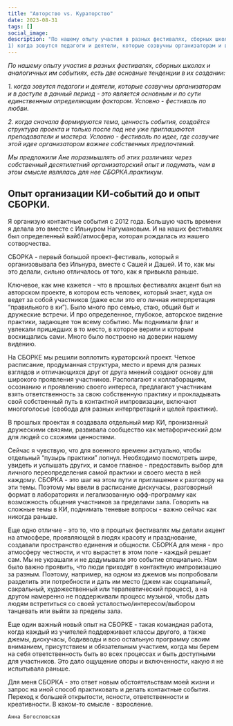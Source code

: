 ```yaml
---
title: "Авторство vs. Кураторство"
date: 2023-08-31
tags: []
social_image: 
description: "По нашему опыту участия в разных фестивалях, сборных школах и аналогичных им событиях, есть две основные тенденции в их создании:
1) когда зовутся педагоги и деятели, которые созвучны организаторам и в доступе в данный период ..."
---
```


*По нашему опыту участия в разных фестивалях, сборных школах и аналогичных им событиях, есть две основные тенденции в их создании:*

*1. когда зовутся педагоги и деятели, которые созвучны организаторам и в доступе в данный период - это является основным и по сути единственным определяющим фактором. Условно - фестиваль по любви.*

*2. когда сначала формируются тема, ценность события, создаётся структура проекта и только после под нее уже приглашаются преподаватели и мастера. Условно - фестиваль по идее, где созвучие этой идее организатором важнее собственных предпочтений.*

*Мы предложили Ане поразмышлять об этих различиях через собственный десятилетний организаторский опыт и подумать, чем в этом смысле являлась для нее СБОРКА.практикум.*


## Опыт организации КИ-событий до и опыт СБОРКИ. 

Я организую контактные события с 2012 года.
Большую часть времени я делала это вместе с Ильнуром Нагумановым.
И на наших фестивалях был определенный вайб/атмосфера, которая рождалась из нашего сотворчества.

СБОРКА - первый большой проект-фестиваль, который я организовывала без Ильнура, вместе с Сашей и Дашей. И то, как мы это делали, сильно отличалось от того, как я привыкла раньше.

Ключевое, как мне кажется - что в прошлых фестивалях акцент был на авторском проекте, в котором есть человек, который знает, куда он ведет за собой участников (даже если это его личная интерпретация “правильного в ки”). Было много про семью, стаю, общий быт и дружеские встречи. И про определенное, глубокое, авторское видение практики, задающее тон всему событию. Мы поднимали флаг и увлекали пришедших в то место, в которое верили и которым восхищались сами. Много было построено на доверии нашему видению.

На СБОРКЕ мы решили воплотить кураторский проект. Четкое расписание, продуманная структура, место и время для разных взглядов и отличающихся друг от друга мнений создают основу для широкого проявления участников. Располагают к коллаборациям, осознанию и проявлению своего интереса, предлагают участникам взять ответственность за свою собственную практику и прокладывать свой собственный путь в контактной импровизации, включают многоголосье (свобода для разных интерпретаций и целей практики).

В прошлых проектах я создавала отдельный мир КИ, пронизанный дружескими связями, развивала сообщество как метафорический дом для людей со схожими ценностями.

Сейчас я чувствую, что для военного времени актуально, чтобы отдельный “пузырь практики” лопнул. Необходимо посмотреть шире, увидеть и услышать других, и самое главное - предоставить выбор для личного переопределения самой практики и своего места в ней каждому. СБОРКА - это шаг на этом пути и приглашение к разговору на эти темы. Поэтому мы ввели в расписание дискучасы, разговорный формат в лабораториях и легализованную офф-программу как возможность общения участников за пределами зала.
Говорить на сложные темы в КИ, поднимать теневые вопросы - важно сейчас как никогда раньше.

Еще одно отличие - это то, что в прошлых фестивалях мы делали акцент на атмосфере, проявляющей в людях красоту и празднование, создавали пространство единения и общности.
СБОРКА для меня - про атмосферу честности, и что вырастет в этом поле - каждый решает сам. Мы не украшали и не додумывали это событие специально. Нам было важно проявить, что люди приходят в контактную импровизацию за разным. Поэтому, например, на одном из джемов мы попробовали разделить эти потребности и дать им место (джем как социальный, сакральный, художественный или терапевтический процесс), а на другом намеренно не поддерживали процесс музыкой, чтобы дать людям встретиться со своей усталостью/интересом/выбором танцевать или выйти за пределы зала.

Еще один важный новый опыт на СБОРКЕ - такая командная работа, когда каждый из учителей поддерживает классы другого, а также джемы, дискучасы, бодивводы и всю остальную программу своим вниманием, присутствием и обязательным участием, когда мы берем на себя ответственность быть во всех процессах и быть доступными для участников. Это дало ощущение опоры и включенности, какую я не испытывала раньше.

Для меня СБОРКА - это ответ новым обстоятельствам моей жизни и запрос на иной способ практиковать и делать контактные события. Переход к большей открытости, ясности, ответственности и креативности. В каком-то смысле - взросление.


```Анна Богословская```